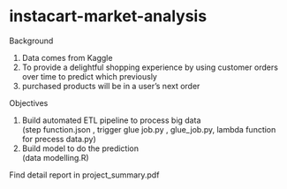 # instacart-market-analysis

Background

1. Data comes from Kaggle
2. To provide a delightful shopping experience by using customer orders over time to predict which previously</br>
3. purchased products will be in a user’s next order

Objectives

1. Build automated ETL pipeline to process big data </br>
(step function.json , trigger glue job.py , glue_job.py, lambda function for precess data.py)
2. Build model to do the prediction 
</br>(data modelling.R)

Find detail report in project_summary.pdf
